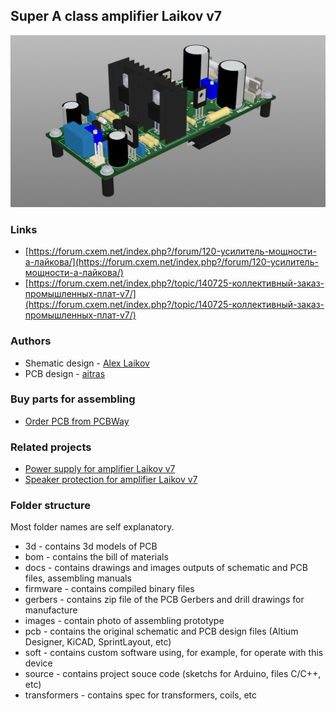 ## Super A class amplifier Laikov v7

![amp-laikov-v7](./images/amp-laikov-v7.png)

### Links
- [https://forum.cxem.net/index.php?/forum/120-усилитель-мощности-а-лайкова/](https://forum.cxem.net/index.php?/forum/120-усилитель-мощности-а-лайкова/)
- [https://forum.cxem.net/index.php?/topic/140725-коллективный-заказ-промышленных-плат-v7/](https://forum.cxem.net/index.php?/topic/140725-коллективный-заказ-промышленных-плат-v7/)

### Authors
- Shematic design - [Alex Laikov](https://forum.cxem.net/index.php?/profile/19707-19707-александр-л/)
- PCB design - [aitras](https://forum.cxem.net/index.php?/profile/79750-aitras/)

### Buy parts for assembling
- [Order PCB from PCBWay](https://www.pcbway.com/project/shareproject/Amplifier_Laikov_V7.html)

### Related projects
- [Power supply for amplifier Laikov v7](https://github.com/diyaudioby/ps-laikov-v7)
- [Speaker protection for amplifier Laikov v7](https://github.com/diyaudioby/sp-laikov-v7)

### Folder structure
Most folder names are self explanatory.
- 3d - contains 3d models of PCB
- bom - contains the bill of materials
- docs - contains drawings and images outputs of schematic and PCB files, assembling manuals
- firmware - contains compiled binary files
- gerbers - contains zip file of the PCB Gerbers and drill drawings for manufacture
- images - contain photo of assembling prototype
- pcb - contains the original schematic and PCB design files (Altium Designer,  KiCAD, SprintLayout, etc)
- soft - contains custom software using, for example, for operate with this device 
- source - contains project souce code (sketchs for Arduino, files C/C++, etc)
- transformers - contains spec for transformers, coils, etc